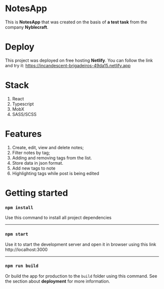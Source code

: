 # NotesApp

This is **NotesApp** that was created on the basis of **a test task** from the company **Nyblecraft**.

# Deploy
This project was deployed on free hosting **Netlify**. 
You can follow the link and try it: https://incandescent-brigadeiros-49da15.netlify.app

# Stack

1. React
2. Typescript
3. MobX
4. SASS/SCSS

# Features

1. Create, edit, view and delete notes;
2. Filter notes by tag;
3. Adding and removing tags from the list.
4. Store data in json format.
5. Add new tags to note
6. Highlighting tags while post is being edited

# Getting started

### `npm install`
Use this command to install all project dependencies
***
### `npm start`
Use it to start the development server and open it in browser using this link http://localhost:3000
***
### `npm run build`
Or build the app for production to the `build` folder using this command. 
See the section about **deployment** for more information.
